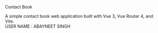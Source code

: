  Contact Book

A simple contact book web application built with Vue 3, Vue Router 4, and Vite.  
USER NAME : ABAYNEET SINGH


